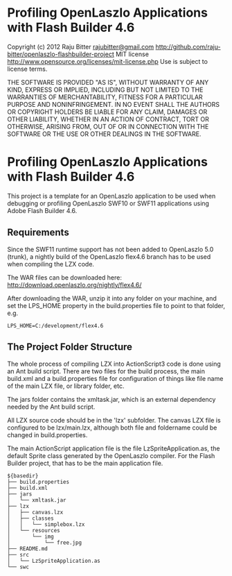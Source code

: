 # Profiling OpenLaszlo Applications with Flash Builder 4.6

   Copyright (c) 2012 Raju Bitter rajubitter@gmail.com
   http://github.com/raju-bitter/openlaszlo-flashbuilder-project
   MIT license http://www.opensource.org/licenses/mit-license.php
   Use is subject to license terms.

   THE SOFTWARE IS PROVIDED "AS IS", WITHOUT WARRANTY OF ANY KIND, EXPRESS OR
   IMPLIED, INCLUDING BUT NOT LIMITED TO THE WARRANTIES OF MERCHANTABILITY,
   FITNESS FOR A PARTICULAR PURPOSE AND NONINFRINGEMENT. IN NO EVENT SHALL THE
   AUTHORS OR COPYRIGHT HOLDERS BE LIABLE FOR ANY CLAIM, DAMAGES OR OTHER
   LIABILITY, WHETHER IN AN ACTION OF CONTRACT, TORT OR OTHERWISE, ARISING FROM,
   OUT OF OR IN CONNECTION WITH THE SOFTWARE OR THE USE OR OTHER DEALINGS IN
   THE SOFTWARE.


# Profiling OpenLaszlo Applications with Flash Builder 4.6

This project is a template for an OpenLaszlo application to be used when debugging
or profiling OpenLaszlo SWF10 or SWF11 applications using Adobe Flash Builder 4.6.


## Requirements

Since the SWF11 runtime support has not been added to OpenLaszlo 5.0 (trunk), a nightly
build of the OpenLaszlo flex4.6 branch has to be used when compiling the LZX code.

The WAR files can be downloaded here:
http://download.openlaszlo.org/nightly/flex4.6/

After downloading the WAR, unzip it into any folder on your machine, and set the LPS_HOME 
property in the build.properties file to point to that folder, e.g.

    LPS_HOME=C:/development/flex4.6


## The Project Folder Structure

The whole process of compiling LZX into ActionScript3 code is done using an Ant
build script. There are two files for the build process, the main build.xml and a
build.properties file for configuration of things like file name of the main LZX
file, or library folder, etc.

The jars folder contains the xmltask.jar, which is an external dependency needed by
the Ant build script.

All LZX source code should be in the 'lzx' subfolder. The canvas LZX file is configured
to be lzx/main.lzx, although both file and foldername could be changed in build.properties.

The main ActionScript application file is the file LzSpriteApplication.as, the default
Sprite class generated by the OpenLaszlo compiler. For the Flash Builder project, that
has to be the main application file.

    ${basedir}
    ├── build.properties
    ├── build.xml
    ├── jars
    │   └── xmltask.jar
    ├── lzx
    │   ├── canvas.lzx
    │   ├── classes
    │   │   └── simplebox.lzx
    │   └── resources
    │       └── img
    │           └── free.jpg
    ├── README.md
    ├── src
    │   └── LzSpriteApplication.as
    └── swc

